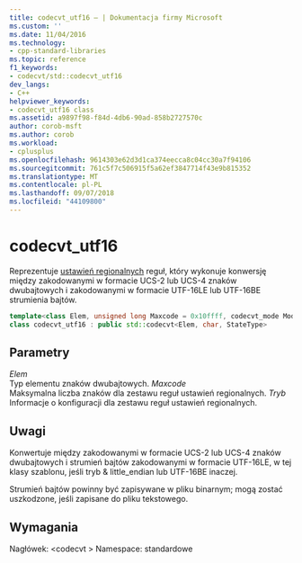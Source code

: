 ```yaml
---
title: codecvt_utf16 — | Dokumentacja firmy Microsoft
ms.custom: ''
ms.date: 11/04/2016
ms.technology:
- cpp-standard-libraries
ms.topic: reference
f1_keywords:
- codecvt/std::codecvt_utf16
dev_langs:
- C++
helpviewer_keywords:
- codecvt_utf16 class
ms.assetid: a9897f98-f84d-4db6-90ad-858b2727570c
author: corob-msft
ms.author: corob
ms.workload:
- cplusplus
ms.openlocfilehash: 9614303e62d3d1ca374eecca8c04cc30a7f94106
ms.sourcegitcommit: 761c5f7c506915f5a62ef3847714f43e9b815352
ms.translationtype: MT
ms.contentlocale: pl-PL
ms.lasthandoff: 09/07/2018
ms.locfileid: "44109800"
---
```

# <a name="codecvtutf16"></a>codecvt_utf16

Reprezentuje [ustawień regionalnych](../standard-library/locale-class.md) reguł, który wykonuje konwersję między zakodowanymi w formacie UCS-2 lub UCS-4 znaków dwubajtowych i zakodowanymi w formacie UTF-16LE lub UTF-16BE strumienia bajtów.

```cpp
template<class Elem, unsigned long Maxcode = 0x10ffff, codecvt_mode Mode = (codecvt_mode)0>
class codecvt_utf16 : public std::codecvt<Elem, char, StateType>
```

## <a name="parameters"></a>Parametry

*Elem*<br/>
Typ elementu znaków dwubajtowych.
*Maxcode*<br/>
Maksymalna liczba znaków dla zestawu reguł ustawień regionalnych.
*Tryb*<br/>
Informacje o konfiguracji dla zestawu reguł ustawień regionalnych.

## <a name="remarks"></a>Uwagi

Konwertuje między zakodowanymi w formacie UCS-2 lub UCS-4 znaków dwubajtowych i strumień bajtów zakodowanymi w formacie UTF-16LE, w tej klasy szablonu, jeśli tryb & little_endian lub UTF-16BE inaczej.

Strumień bajtów powinny być zapisywane w pliku binarnym; mogą zostać uszkodzone, jeśli zapisane do pliku tekstowego.

## <a name="requirements"></a>Wymagania

Nagłówek: \<codecvt > Namespace: standardowe
